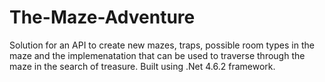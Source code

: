 # The-Maze-Adventure
Solution for an API to create new mazes, traps, possible room types in the maze and the implemenatation that can be used to traverse through the maze in the search of treasure.
Built using .Net 4.6.2 framework.
